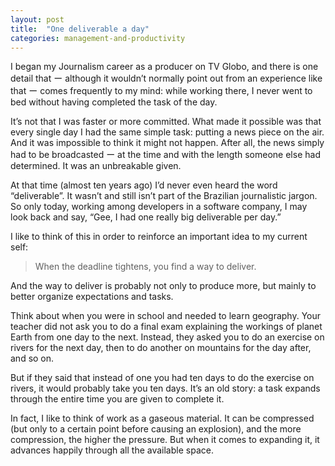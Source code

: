 ```yaml
---
layout: post
title:  "One deliverable a day"
categories: management-and-productivity
---
```


I began my Journalism career as a producer on TV Globo, and there is one detail that ー although it wouldn’t normally point out from an experience like that ー comes frequently to my mind: while working there, I never went to bed without having completed the task of the day.

It’s not that I was faster or more committed. What made it possible was that every single day I had the same simple task: putting a news piece on the air. And it was impossible to think it might not happen. After all, the news simply had to be broadcasted ー at the time and with the length someone else had determined. It was an unbreakable given.

At that time (almost ten years ago) I’d never even heard the word “deliverable”. It wasn’t and still isn’t part of the Brazilian journalistic jargon. So only today, working among developers in a software company, I may look back and say, “Gee, I had one really big deliverable per day.”

I like to think of this in order to reinforce an important idea to my current self:

>When the deadline tightens, you find a way to deliver.

And the way to deliver is probably not only to produce more, but mainly to better organize expectations and tasks.

Think about when you were in school and needed to learn geography. Your teacher did not ask you to do a final exam explaining the workings of planet Earth from one day to the next. Instead, they asked you to do an exercise on rivers for the next day, then to do another on mountains for the day after, and so on.

But if they said that instead of one you had ten days to do the exercise on rivers, it would probably take you ten days. It’s an old story: a task expands through the entire time you are given to complete it.

In fact, I like to think of work as a gaseous material. It can be compressed (but only to a certain point before causing an explosion), and the more compression, the higher the pressure. But when it comes to expanding it, it advances happily through all the available space.